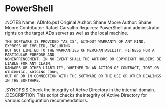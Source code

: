 # PowerShell
.NOTES
	Name: ADInfo.ps1
	Original Author: Shane Moore
    Author: Shane Moore
    Contributor: Rafael Carvalho
	Requires: PowerShell and administrator rights on the target ADs
	server as well as the local machine.
   
	THE SOFTWARE IS PROVIDED "AS IS", WITHOUT WARRANTY OF ANY KIND, EXPRESS OR IMPLIED, INCLUDING
	BUT NOT LIMITED TO THE WARRANTIES OF MERCHANTABILITY, FITNESS FOR A PARTICULAR PURPOSE AND
	NONINFRINGEMENT. IN NO EVENT SHALL THE AUTHORS OR COPYRIGHT HOLDERS BE LIABLE FOR ANY CLAIM,
	DAMAGES OR OTHER LIABILITY, WHETHER IN AN ACTION OF CONTRACT, TORT OR OTHERWISE, ARISING FROM,
	OUT OF OR IN CONNECTION WITH THE SOFTWARE OR THE USE OR OTHER DEALINGS IN THE SOFTWARE.
.SYNOPSIS
	Check the integrity of Active Directory in the internal domain.
.DESCRIPTION
	This script checks the integrity of Active Directory for various configuration recommendations.
